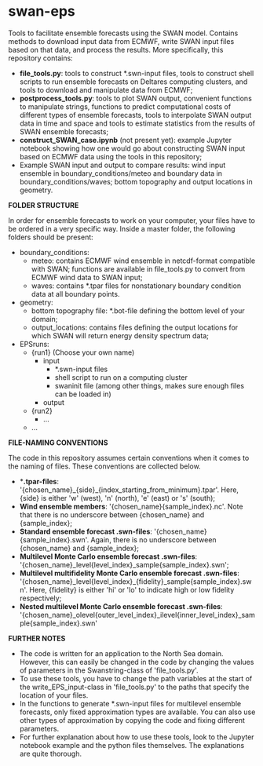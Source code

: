 # swan-eps
Tools to facilitate ensemble forecasts using the SWAN model. Contains methods to download input data from ECMWF, 
write SWAN input files based on that data, and process the results. More specifically, this repository contains:

* **file_tools.py**:   tools to construct *.swn-input files, tools to construct shell scripts to run ensemble forecasts on Deltares computing clusters, and tools to download and manipulate data from ECMWF;
* **postprocess_tools.py**:  tools to plot SWAN output, convenient functions to manipulate strings, functions to predict computational costs of different types of ensemble forecasts, tools to interpolate SWAN output data in time and space and tools to estimate statistics from the results of SWAN ensemble forecasts;
* **construct_SWAN_case.ipynb** (not present yet):  example Jupyter notebook showing how one would go about constructing SWAN input based on ECMWF data using the tools in this repository;
* Example SWAN input and output to compare results:  wind input ensemble in boundary_conditions/meteo and boundary data in boundary_conditions/waves; bottom topography and output locations in geometry.

**FOLDER STRUCTURE**

In order for ensemble forecasts to work on your computer, your files have to be ordered in a very specific way. Inside a master folder, the following folders should be present:

* boundary_conditions:
    * meteo: contains ECMWF wind ensemble in netcdf-format compatible with SWAN; functions are available in file_tools.py to convert from ECMWF wind data to SWAN input;
    * waves: contains *.tpar files for nonstationary boundary condition data at all boundary points.
* geometry:
    * bottom topography file: *.bot-file defining the bottom level of your domain;
    * output_locations: contains files defining the output locations for which SWAN will return energy density spectrum data;
* EPSruns:
    * \{run1\} (Choose your own name)
        * input
            * *.swn-input files
            * shell script to run on a computing cluster
            * swaninit file (among other things, makes sure enough files can be loaded in)
        * output
    * \{run2\}
        * ...       
    * ...
 
**FILE-NAMING CONVENTIONS**

The code in this repository assumes certain conventions when it comes to the naming of files. These conventions are collected below.

* ***.tpar-files**: '\{chosen_name\}\_\{side\}\_\{index_starting_from_minimum\}.tpar'. Here, \{side\} is either 'w' (west), 'n' (north), 'e' (east) or 's' (south);
* **Wind ensemble members**: '\{chosen_name\}\{sample_index\}.nc'. Note that there is no underscore between \{chosen_name\} and \{sample_index\};
* **Standard ensemble forecast .swn-files**: '\{chosen_name\}\{sample_index\}.swn'. Again, there is no underscore between \{chosen_name\} and \{sample_index\};
* **Multilevel Monte Carlo ensemble forecast .swn-files**: '\{chosen_name\}\_level\{level_index\}\_sample\{sample_index\}.swn';
* **Multilevel multifidelity Monte Carlo ensemble forecast .swn-files**: '\{chosen_name\}\_level\{level_index\}_\{fidelity\}\_sample\{sample_index\}.swn'. Here, \{fidelity\} is either 'hi' or 'lo' to indicate high or low fidelity respectively;
* **Nested multilevel Monte Carlo ensemble forecast .swn-files**: '\{chosen_name\}\_olevel\{outer_level_index\}\_ilevel\{inner_level_index\}\_sample\{sample_index\}.swn'

**FURTHER NOTES**

* The code is written for an application to the North Sea domain. However, this can easily be changed in the code by changing the values of parameters in the Swanstring-class of 'file_tools.py'.
* To use these tools, you have to change the path variables at the start of the write_EPS_input-class in 'file_tools.py' to the paths that specify the location of your files.
* In the functions to generate *.swn-input files for multilevel ensemble forecasts, only fixed approximation types are available. You can also use other types of approximation by copying the code and fixing different parameters.
* For further explanation about how to use these tools, look to the Jupyter notebook example and the python files themselves. The explanations are quite thorough.

